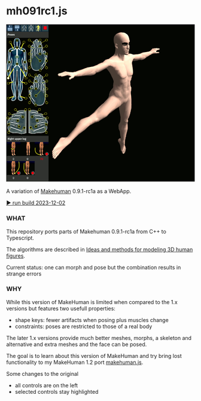 # mh091rc1.js

<div style="text-align:npm center">
  <img src="images/screenshot.png" />

  A variation of [Makehuman](http://www.makehumancommunity.org) 0.9.1-rc1a as a WebApp.
</div>

[▶️  run build 2023-12-02](https://markandre13.github.io/mh091rc1a.js/)

### WHAT

This repository ports parts of Makehuman 0.9.1-rc1a from C++ to Typescript.

The algorithms are described in [Ideas and methods for modeling 3D human figures](https://doi.org/10.1145/1341771.1341782).

Current status: one can morph and pose but the combination results in strange errors

### WHY

While this version of MakeHuman is limited when compared to the 1.x versions but features two usefull properties:

* shape keys: fewer artifacts when posing plus muscles change
* constraints: poses are restricted to those of a real body

The later 1.x versions provide much better meshes, morphs, a skeleton and alternative and extra meshes and the face can be posed.

The goal is to learn about this version of MakeHuman and try bring lost functionality to my MakeHuman 1.2 port [makehuman.js](https://github.com/markandre13/makehuman.js).

Some changes to the original

* all controls are on the left
* selected controls stay highlighted

<!--
[ ] rotate body relative to pointerdown position
[ ] top,side,front view
[ ] center
[ ] camera move (for re-use in makehuman.js)

[ ] what does the collada support provide? shapekeys?
[ ] collada, could we export the shapekeys and bind them to a bone?
[ ] just for fun
  [ ] the MH background with the logo
  [ ] uv & texture?
  [ ] Mesh.calcSubsurf()
  [ ] save/load pose
  [ ] save/load morph
  [ ] export collada

[ ] numpad keys to implement
with shift
[7]   [8]  [9] [-]
top   rot      zoom
[4]   [5]  [6] [+]
rot        rot zoom
[1]   [2]  [3]
front rot  left
           [.]
           center
without shift only zoom and rot as translate remain

-->
